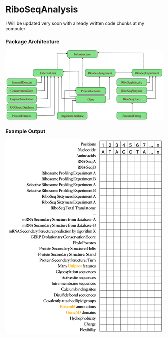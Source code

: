 # RiboSeqAnalysis

! Will be updated very soon with already written code chunks at my computer

### Package Architecture
![Architecture](images/map.png?raw=true "Architecture")

### Example Output
![Matrix](images/matrix.png?raw=true "Matrix")
